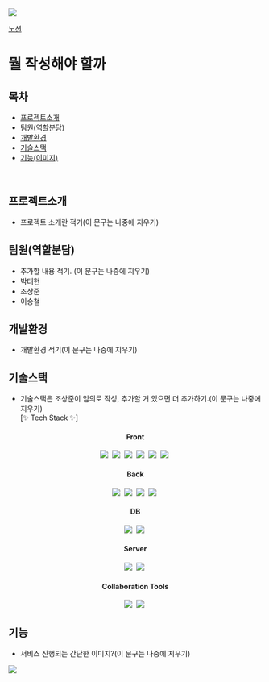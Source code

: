 <!--헤더-->
<img src="https://capsule-render.vercel.app/api?type=waving&height=300&color=gradient&text=678%20Project&fontAlign=50&fontAlignY=50&descAlign=100&textBg=false&fontColor=black&animation=twinkling&fontSize=90" />

[노션](https://www.notion.so/678-a00e001a30254db1b99d082ae94a67dc)

# 뭘 작성해야 할까 

## 목차
- [프로젝트소개](#프로젝트소개)
- [팀원(역할분담)](#팀원(역할분담))
- [개발환경](#개발환경)
- [기술스택](#기술스택)
- [기능(이미지)](#기능)
<br>

## 프로젝트소개
- 프로젝트 소개란 적기(이 문구는 나중에 지우기)
## 팀원(역할분담)
- 추가할 내용 적기. (이 문구는 나중에 지우기)
- 박태현
- 조상준
- 이승철

## 개발환경
- 개발환경 적기(이 문구는 나중에 지우기)

<!--기술 스택 뱃지 처리-->
## 기술스택
- 기술스택은 조상준이 임의로 작성, 추가할 거 있으면 더 추가하기.(이 문구는 나중에 지우기)<br>
[✨ Tech Stack ✨]
<div align="center">
  <h4>Front</h4>
  <img src="https://img.shields.io/badge/react-20232a.svg?style=for-the-badge&logo=react&logoColor=61DAFB" />&nbsp
  <img src="https://img.shields.io/badge/html5-E34F26.svg?style=for-the-badge&logo=html5&logoColor=white" />&nbsp
  <img src="https://img.shields.io/badge/CSS3-1572B6.svg?&style=for-the-badge&logo=CSS3&logoColor=white"/>&nbsp
  <img src="https://img.shields.io/badge/javascript-F7DF1E.svg?style=for-the-badge&logo=javascript&logoColor=20232a" />&nbsp
  <img src="https://img.shields.io/badge/jquery-0769AD?style=for-the-badge&logo=jquery&logoColor=white">&nbsp
  <img src="https://img.shields.io/badge/bootstrap-7952B3?style=for-the-badge&logo=bootstrap&logoColor=white">&nbsp
</div>
<div align="center">
  <h4>Back</h4>
  <img src="https://img.shields.io/badge/java-007396?style=for-the-badge&logo=java&logoColor=white">&nbsp
  <img src="https://img.shields.io/badge/spring-6DB33F?style=for-the-badge&logo=spring&logoColor=white">&nbsp
  <img src="https://img.shields.io/badge/spring boot-6DB33F?style=for-the-badge&logo=spring boot&logoColor=white">&nbsp
  <img src="https://img.shields.io/badge/spring security-6DB33F?style=for-the-badge&logo=spring security&logoColor=white">&nbsp
</div>
<div align="center">
  <h4>DB</h4>
  <img src="https://img.shields.io/badge/mysql-4479A1?style=for-the-badge&logo=mysql&logoColor=white">&nbsp
  <img src="https://img.shields.io/badge/Spring JPA-6DB33F?style=for-the-badge&logo=spring&logoColor=white">&nbsp
</div>
<div align="center">
  <h4>Server</h4>
  <img src="https://img.shields.io/badge/Apache tomcat-F8DC75?style=for-the-badge&logo=apachetomcat&logoColor=white">&nbsp
  <img src="https://img.shields.io/badge/Spring Cloud Gateway-6DB33F?&style=for-the-badge&logo=spring cloud gateway&logoColor=white"/>&nbsp
</div>
<div align="center">
  <h4>Collaboration Tools</h4>
  <img src="https://img.shields.io/badge/notion-000000?style=for-the-badge&logo=notion&logoColor=white">&nbsp
  <img src="https://img.shields.io/badge/github-181717?&style=for-the-badge&logo=github&logoColor=white"/>&nbsp
</div>

## 기능
- 서비스 진행되는 간단한 이미지?(이 문구는 나중에 지우기)

<!--푸터-->
<img src="https://capsule-render.vercel.app/api?type=waving&height=200&color=gradient&text=&fontAlign=50&fontAlignY=50&descAlign=100&textBg=false&fontColor=black&animation=twinkling&fontSize=90" />

